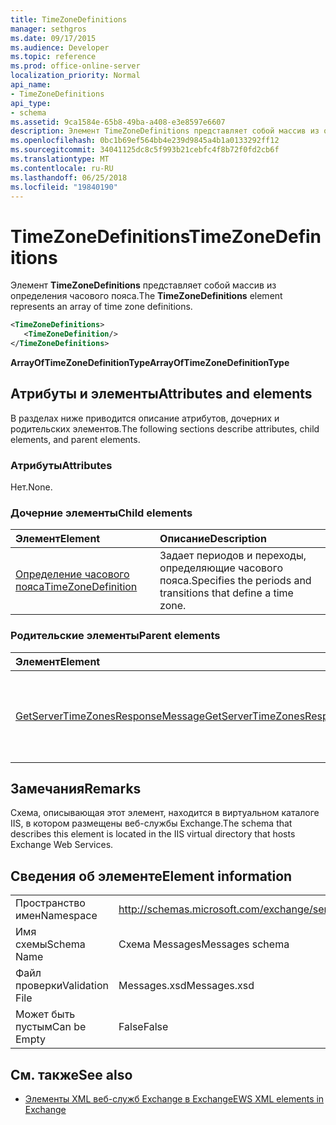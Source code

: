 ```yaml
---
title: TimeZoneDefinitions
manager: sethgros
ms.date: 09/17/2015
ms.audience: Developer
ms.topic: reference
ms.prod: office-online-server
localization_priority: Normal
api_name:
- TimeZoneDefinitions
api_type:
- schema
ms.assetid: 9ca1584e-65b8-49ba-a408-e3e8597e6607
description: Элемент TimeZoneDefinitions представляет собой массив из определения часового пояса.
ms.openlocfilehash: 0bc1b69ef564bb4e239d9845a4b1a0133292ff12
ms.sourcegitcommit: 34041125dc8c5f993b21cebfc4f8b72f0fd2cb6f
ms.translationtype: MT
ms.contentlocale: ru-RU
ms.lasthandoff: 06/25/2018
ms.locfileid: "19840190"
---
```

# <a name="timezonedefinitions"></a><span data-ttu-id="5c2fd-103">TimeZoneDefinitions</span><span class="sxs-lookup"><span data-stu-id="5c2fd-103">TimeZoneDefinitions</span></span>

<span data-ttu-id="5c2fd-104">Элемент **TimeZoneDefinitions** представляет собой массив из определения часового пояса.</span><span class="sxs-lookup"><span data-stu-id="5c2fd-104">The **TimeZoneDefinitions** element represents an array of time zone definitions.</span></span> 
  
```XML
<TimeZoneDefinitions>
   <TimeZoneDefinition/>
</TimeZoneDefinitions>
```

 <span data-ttu-id="5c2fd-105">**ArrayOfTimeZoneDefinitionType**</span><span class="sxs-lookup"><span data-stu-id="5c2fd-105">**ArrayOfTimeZoneDefinitionType**</span></span>
## <a name="attributes-and-elements"></a><span data-ttu-id="5c2fd-106">Атрибуты и элементы</span><span class="sxs-lookup"><span data-stu-id="5c2fd-106">Attributes and elements</span></span>

<span data-ttu-id="5c2fd-107">В разделах ниже приводится описание атрибутов, дочерних и родительских элементов.</span><span class="sxs-lookup"><span data-stu-id="5c2fd-107">The following sections describe attributes, child elements, and parent elements.</span></span>
  
### <a name="attributes"></a><span data-ttu-id="5c2fd-108">Атрибуты</span><span class="sxs-lookup"><span data-stu-id="5c2fd-108">Attributes</span></span>

<span data-ttu-id="5c2fd-109">Нет.</span><span class="sxs-lookup"><span data-stu-id="5c2fd-109">None.</span></span>
  
### <a name="child-elements"></a><span data-ttu-id="5c2fd-110">Дочерние элементы</span><span class="sxs-lookup"><span data-stu-id="5c2fd-110">Child elements</span></span>

|<span data-ttu-id="5c2fd-111">**Элемент**</span><span class="sxs-lookup"><span data-stu-id="5c2fd-111">**Element**</span></span>|<span data-ttu-id="5c2fd-112">**Описание**</span><span class="sxs-lookup"><span data-stu-id="5c2fd-112">**Description**</span></span>|
|:-----|:-----|
|[<span data-ttu-id="5c2fd-113">Определение часового пояса</span><span class="sxs-lookup"><span data-stu-id="5c2fd-113">TimeZoneDefinition</span></span>](timezonedefinition.md) <br/> |<span data-ttu-id="5c2fd-114">Задает периодов и переходы, определяющие часового пояса.</span><span class="sxs-lookup"><span data-stu-id="5c2fd-114">Specifies the periods and transitions that define a time zone.</span></span>  <br/> |
   
### <a name="parent-elements"></a><span data-ttu-id="5c2fd-115">Родительские элементы</span><span class="sxs-lookup"><span data-stu-id="5c2fd-115">Parent elements</span></span>

|<span data-ttu-id="5c2fd-116">**Элемент**</span><span class="sxs-lookup"><span data-stu-id="5c2fd-116">**Element**</span></span>|<span data-ttu-id="5c2fd-117">**Описание**</span><span class="sxs-lookup"><span data-stu-id="5c2fd-117">**Description**</span></span>|
|:-----|:-----|
|[<span data-ttu-id="5c2fd-118">GetServerTimeZonesResponseMessage</span><span class="sxs-lookup"><span data-stu-id="5c2fd-118">GetServerTimeZonesResponseMessage</span></span>](getservertimezonesresponsemessage.md) <br/> |<span data-ttu-id="5c2fd-119">Содержит состояние и результат [операции GetServerTimeZones](getservertimezones-operation.md) запроса.</span><span class="sxs-lookup"><span data-stu-id="5c2fd-119">Contains the status and result of a [GetServerTimeZones operation](getservertimezones-operation.md) request.</span></span>  <br/> |
   
## <a name="remarks"></a><span data-ttu-id="5c2fd-120">Замечания</span><span class="sxs-lookup"><span data-stu-id="5c2fd-120">Remarks</span></span>

<span data-ttu-id="5c2fd-121">Схема, описывающая этот элемент, находится в виртуальном каталоге IIS, в котором размещены веб-службы Exchange.</span><span class="sxs-lookup"><span data-stu-id="5c2fd-121">The schema that describes this element is located in the IIS virtual directory that hosts Exchange Web Services.</span></span>
  
## <a name="element-information"></a><span data-ttu-id="5c2fd-122">Сведения об элементе</span><span class="sxs-lookup"><span data-stu-id="5c2fd-122">Element information</span></span>

|||
|:-----|:-----|
|<span data-ttu-id="5c2fd-123">Пространство имен</span><span class="sxs-lookup"><span data-stu-id="5c2fd-123">Namespace</span></span>  <br/> |http://schemas.microsoft.com/exchange/services/2006/messages  <br/> |
|<span data-ttu-id="5c2fd-124">Имя схемы</span><span class="sxs-lookup"><span data-stu-id="5c2fd-124">Schema Name</span></span>  <br/> |<span data-ttu-id="5c2fd-125">Схема Messages</span><span class="sxs-lookup"><span data-stu-id="5c2fd-125">Messages schema</span></span>  <br/> |
|<span data-ttu-id="5c2fd-126">Файл проверки</span><span class="sxs-lookup"><span data-stu-id="5c2fd-126">Validation File</span></span>  <br/> |<span data-ttu-id="5c2fd-127">Messages.xsd</span><span class="sxs-lookup"><span data-stu-id="5c2fd-127">Messages.xsd</span></span>  <br/> |
|<span data-ttu-id="5c2fd-128">Может быть пустым</span><span class="sxs-lookup"><span data-stu-id="5c2fd-128">Can be Empty</span></span>  <br/> |<span data-ttu-id="5c2fd-129">False</span><span class="sxs-lookup"><span data-stu-id="5c2fd-129">False</span></span>  <br/> |
   
## <a name="see-also"></a><span data-ttu-id="5c2fd-130">См. также</span><span class="sxs-lookup"><span data-stu-id="5c2fd-130">See also</span></span>



- [<span data-ttu-id="5c2fd-131">Элементы XML веб-служб Exchange в Exchange</span><span class="sxs-lookup"><span data-stu-id="5c2fd-131">EWS XML elements in Exchange</span></span>](ews-xml-elements-in-exchange.md)

